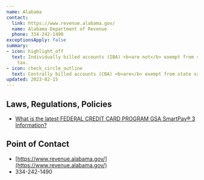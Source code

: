 ```yaml
---
name: Alabama
contact:
  link: https://www.revenue.alabama.gov/
  name: Alabama Department of Revenue
  phone: 334-242-1490
exceptionsApply: false
summary:
- icon: highlight_off
  text: Individually billed accounts (IBA) <b>are not</b> exempt from state sales
    tax.
- icon: check_circle_outline
  text: Centrally billed accounts (CBA) <b>are</b> exempt from state sales tax.
updated: 2023-02-15
---
```


## Laws, Regulations, Policies

* [What is the latest FEDERAL CREDIT CARD PROGRAM GSA SmartPay® 3 Information?](https://www.revenue.alabama.gov/faqs/what-is-the-latest-federal-credit-card-program-gsa-smartpay-3-information/)


## Point of Contact
- [https://www.revenue.alabama.gov/](https://www.revenue.alabama.gov/)
- 334-242-1490